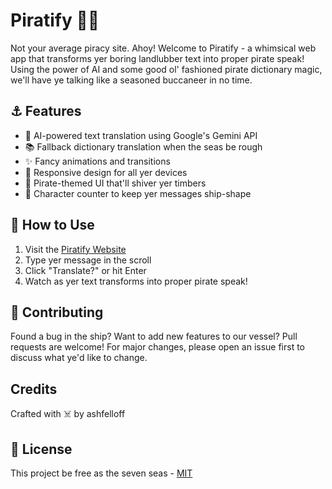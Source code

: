 # Piratify 🏴‍☠️
Not your average piracy site.
Ahoy! Welcome to Piratify - a whimsical web app that transforms yer boring landlubber text into proper pirate speak! Using the power of AI and some good ol' fashioned pirate dictionary magic, we'll have ye talking like a seasoned buccaneer in no time.

## ⚓ Features

- 🤖 AI-powered text translation using Google's Gemini API
- 📚 Fallback dictionary translation when the seas be rough
- ✨ Fancy animations and transitions
- 📱 Responsive design for all yer devices
- 🎨 Pirate-themed UI that'll shiver yer timbers
- 💬 Character counter to keep yer messages ship-shape

## 🎯 How to Use

1. Visit the [Piratify Website](your-vercel-url-here)
2. Type yer message in the scroll
3. Click "Translate?" or hit Enter
4. Watch as yer text transforms into proper pirate speak!

## 🤝 Contributing

Found a bug in the ship? Want to add new features to our vessel? Pull requests are welcome! For major changes, please open an issue first to discuss what ye'd like to change.

## Credits

Crafted with ☠️ by ashfelloff

## 📜 License

This project be free as the seven seas - [MIT](https://choosealicense.com/licenses/mit/)
